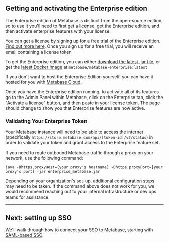 ## Getting and activating the Enterprise edition

The Enterprise edition of Metabase is distinct from the open-source edition, so to use it you'll need to first get a license, get the Enterprise edition, and then activate enterprise features with your license.

You can get a license by signing up for a free trial of the Enterprise edition. [Find out more here](https://metabase.com/enterprise/). Once you sign up for a free trial, you will receive an email containing a license token

To get the Enterprise edition, you can either [download the latest .jar file](https://downloads.metabase.com/enterprise/latest/metabase.jar), or get the [latest Docker image](https://hub.docker.com/r/metabase/metabase-enterprise/) at `metabase/metabase-enterprise:latest`

If you don't want to host the Enterprise Edition yourself, you can have it hosted for you with [Metabase Cloud](https://www.metabase.com/start/hosted/index.html).

Once you have the Enterprise edition running, to activate all of its features go to the Admin Panel within Metabase, click on the Enterprise tab, click the "Activate a license" button, and then paste in your license token. The page should change to show you that Enterprise features are now active.

### Validating Your Enterprise Token

Your Metabase instance will need to be able to access the internet (specifically `https://store.metabase.com/api/[token-id]/v2/status`) in order to validate your token and grant access to the Enterprise feature set. 

If you need to route outbound Metabase traffic through a proxy on your network, use the following command:

`java -Dhttps.proxyHost=[your proxy's hostname] -Dhttps.proxyPort=[your proxy's port] -jar enterprise_metabase.jar`

Depending on your organization's set-up, additional configuration steps may need to be taken. If the command above does not work for you, we would recommend reaching out to your internal infrastructure or dev ops teams for assistance.

---

## Next: setting up SSO
We'll walk through how to connect your SSO to Metabase, starting with [SAML-based SSO](authenticating-with-saml.md).
